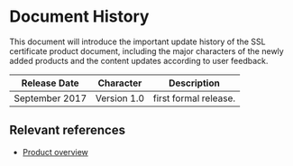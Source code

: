 # Document History

This document will introduce the important update history of the SSL certificate product document, including the major characters of the newly added products and the content updates according to user feedback.

|Release Date|Character|Description|
|-|-|-|
|September 2017|Version 1.0|first formal release. |



## Relevant references

- [Product overview](../Introduction/Overview.md)

